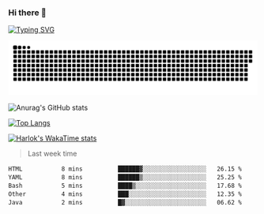 ### Hi there 👋

<!--
**wray-le/wray-lee* is a ✨ _special_ ✨ repository because its `README.md` (this file) appears on your GitHub profile.

Here are some ideas to get you started:

- 🔭 I’m currently working on ...
- 🌱 I’m currently learning ...
- 👯 I’m looking to collaborate on ...
- 🤔 I’m looking for help with ...
- 💬 Ask me about ...
- 📫 How to reach me: ...
- 😄 Pronouns: ...
- ⚡ Fun fact: ...
-->
[![Typing SVG](https://readme-typing-svg.herokuapp.com?color=91BEF0&vCenter=true&lines=This+is+Wray's+profile;A+noob+developer)](https://git.io/typing-svg)

<p align="center"><a href=#><img src="image/contributions.svg"></a></p>  

![Anurag's GitHub stats](https://github-readme-stats.vercel.app/api?username=wray-lee&show_icons=true&theme=tokyonight)


[![Top Langs](https://github-readme-stats.vercel.app/api/top-langs/?username=wray-lee&exclude_repo=wray-lee.github.io,wray-lee&layout=donut)](https://github.com/anuraghazra/github-readme-stats)


[![Harlok's WakaTime stats](https://github-readme-stats.vercel.app/api/wakatime?username=wray)](https://github.com/anuraghazra/github-readme-stats)

> Last week time

<!--START_SECTION:waka-->

```txt
HTML           8 mins          ██████▓░░░░░░░░░░░░░░░░░░   26.15 %
YAML           8 mins          ██████▒░░░░░░░░░░░░░░░░░░   25.25 %
Bash           5 mins          ████▒░░░░░░░░░░░░░░░░░░░░   17.68 %
Other          4 mins          ███░░░░░░░░░░░░░░░░░░░░░░   12.35 %
Java           2 mins          █▓░░░░░░░░░░░░░░░░░░░░░░░   06.62 %
```

<!--END_SECTION:waka-->
